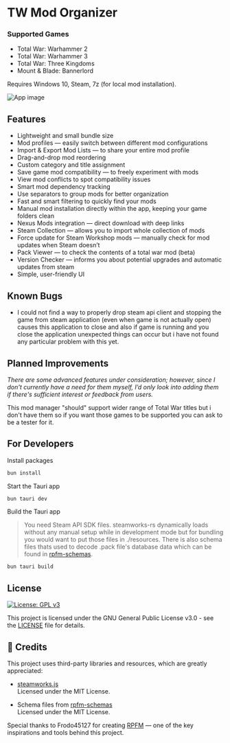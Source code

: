 # TW Mod Organizer

### Supported Games

-   Total War: Warhammer 2
-   Total War: Warhammer 3
-   Total War: Three Kingdoms
-   Mount & Blade: Bannerlord

Requires Windows 10, Steam, 7z (for local mod installation).

![App image](https://i.imgur.com/tF8XXkH.png)

## Features

-   Lightweight and small bundle size
-   Mod profiles — easily switch between different mod configurations
-   Import & Export Mod Lists — to share your entire mod profile
-   Drag-and-drop mod reordering
-   Custom category and title assignment
-   Save game mod compatibility — to freely experiment with mods
-   View mod conflicts to spot compatibility issues
-   Smart mod dependency tracking
-   Use separators to group mods for better organization
-   Fast and smart filtering to quickly find your mods
-   Manual mod installation directly within the app, keeping your game folders clean
-   Nexus Mods integration — direct download with deep links
-   Steam Collection — allows you to import whole collection of mods
-   Force update for Steam Workshop mods — manually check for mod updates when Steam doesn’t
-   Pack Viewer — to check the contents of a total war mod (beta)
-   Version Checker — informs you about potential upgrades and automatic updates from steam
-   Simple, user-friendly UI

## Known Bugs

-   I could not find a way to properly drop steam api client and stopping the game from steam application (even when game is not actually open) causes this application to close and also if game is running and you close the application unexpected things can occur but i have not found any particular problem with this yet.

## Planned Improvements

*There are some advanced features under consideration; however, since I don't currently have a need for them myself, I’d only look into adding them if there's sufficient interest or feedback from users.*

This mod manager "should" support wider range of Total War titles but i don't have them so if you want those games to be supported you can ask to be a tester for it.

## For Developers

Install packages

```sh
bun install
```

Start the Tauri app

```sh
bun tauri dev
```

Build the Tauri app

> You need Steam API SDK files. steamworks-rs dynamically loads without any manual setup while in development mode but for bundling you would want to put those files in ./resources. There is also schema files thats used to decode .pack file's database data which can be found in [rpfm-schemas](https://github.com/Frodo45127/rpfm-schemas).

```sh
bun tauri build
```

## License

[![License: GPL v3](https://img.shields.io/badge/License-GPLv3-blue.svg)](https://www.gnu.org/licenses/gpl-3.0)

This project is licensed under the GNU General Public License v3.0 - see the [LICENSE](LICENSE) file for details.

## 🧾 Credits

This project uses third-party libraries and resources, which are greatly appreciated:

-   [steamworks.js](https://github.com/ceifa/steamworks.js)  
    Licensed under the MIT License.

-   Schema files from [rpfm-schemas](https://github.com/Frodo45127/rpfm-schemas)  
    Licensed under the MIT License.

Special thanks to Frodo45127 for creating [RPFM](https://github.com/Frodo45127/rpfm) — one of the key inspirations and tools behind this project.
